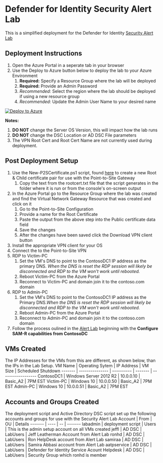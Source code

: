 # Defender for Identity Security Alert Lab
This is a simplified deployment for the Defender for Identity [Security Alert Lab](https://docs.microsoft.com/en-us/defender-for-identity/playbook-lab-overview)

## Deployment Instructions
1. Open the Azure Portal in a seperate tab in your browser
1. Use the Deploy to Azure button below to deploy the lab to your Azure Environment
    1. **Required:** Specify a Resource Group where the lab will be deployed
    1. **Required:** Provide an Admin Password
    1. *Recommended:* Select the region where the lab should be deployed if using a new resource group
    1. *Recommended:* Update the Admin User Name to your desired name

[![Deploy to Azure](https://aka.ms/deploytoazurebutton)](https://portal.azure.com/#create/Microsoft.Template/uri/https%3A%2F%2Fraw.githubusercontent.com%2Fdmcwee%2Fidamlab%2Fmaster%2FAzATP_Lab%2Fazuredeploy.json)

**Notes:** 
1. **DO NOT** change the Server OS Version, this will impact how the lab runs
1. **DO NOT** change the DSC Location or AD DSC File parameters
1. The VPN Root Cert and Root Cert Name are not currently used during deployment.

## Post Deployment Setup
1. Use the New-P2SCertificate.ps1 script, found [here](https://raw.githubusercontent.com/dmcwee/idamlab/master/PowershellScripts/New-P2SCertificate.ps1) to create a new Root & Child certificate pair for use with the Point-to-Site Gateway
    1. Copy the text from the rootcert.txt file that the script generates in the folder where it is run or from the console's on-screen output
1. In the Azure Portal go to the Resource Group where the lab was created and find the Virtual Network Gateway Resource that was created and click on it
    1. Go to the Point-to-Site Configuration
    1. Provide a name for the Root Certificate
    1. Paste the output from the above step into the Public certificate data field
    1. Save the changes
    1. After the changes have been saved click the Download VPN client button
1. Install the appropriate VPN client for your OS
1. Connect the to the Point-to-Site VPN
1. RDP to Victim-PC 
    1. Set the VM's DNS to point to the ContosoDC1 IP address as the primary DNS. *When the DNS is reset the RDP session will likely be disconnected and RDP to the VM won't work until rebooted.*
    1. Reboot Victim-PC from the Azure Portal
    1. Reconnect to Victim-PC and domain join it to the contoso.com domain
1. RDP to Admin-PC
    1. Set the VM's DNS to point to the ContosoDC1 IP address as the Primary DNS.*When the DNS is reset the RDP session will likely be disconnected and RDP to the VM won't work until rebooted.*
    1. Reboot Admin-PC from the Azure Portal
    1. Reconnect to Admin-PC and domain join it to the contoso.com domain
1. Follow the process oulined in the [Alert Lab](https://docs.microsoft.com/en-us/defender-for-identity/playbook-setup-lab#-base-lab-environment) beginning with the **Configure SAM-R capabilities from ContosoDC**

## VMs Created
The IP Addresses for the VMs from this are different, as shown below, than the IPs in the Lab Setup.
VM Name | Operating Sytem | IP Address | VM Size | Scheduled Shutdown
------- | --------------- | ---------- | ------- | ------------------
ContosoDC1 | Windows Server 2012 R2 | 10.0.0.10 | Basic_A2 | 7PM EST
Victim-PC | Windows 10 | 10.0.0.50 | Basic_A2 | 7PM EST
Admin-PC | Windows 10 | 10.0.0.51 | Basic_A2 | 7PM EST

## Accounts and Groups Created
The deployment script and Active Directory DSC script set up the following accounts and groups for use with the Security Alert Lab
Account | From | OU | Details
------- | ---- | -- | -------
labadmin | deployment script | Users | This is the admin setup account on all VMs created
jeffl | AD DSC | LabUsers | Jeff Leatherman Account from Alert Lab
ronhd | AD DSC | LabUsers | Ron HelpDesk account from Alert Lab
samiraa | AD DSC | LabUsers | Samira Abbasi account from Alert Lab
aatpservice | AD DSC | LabUsers | Defender for Identity Service Acount
Helpdesk | AD DSC | LabUsers | Security Group which ronhd is member